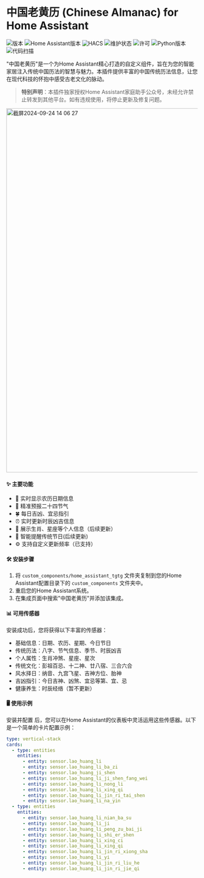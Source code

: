 # 中国老黄历 (Chinese Almanac) for Home Assistant

![版本](https://img.shields.io/badge/version-1.0.0-blue.svg)
![Home Assistant版本](https://img.shields.io/badge/Home%20Assistant-2023.6.0+-yellow.svg)
![HACS](https://img.shields.io/badge/HACS-Custom-orange.svg)
![维护状态](https://img.shields.io/badge/维护-活跃-green.svg)
![许可](https://img.shields.io/badge/许可-MIT-brightgreen.svg)
![Python版本](https://img.shields.io/badge/Python-3.9+-blue.svg)
![代码扫描](https://img.shields.io/badge/代码扫描-通过-success)

"中国老黄历"是一个为Home Assistant精心打造的自定义组件，旨在为您的智能家居注入传统中国历法的智慧与魅力。本插件提供丰富的中国传统历法信息，让您在现代科技的怀抱中感受古老文化的脉动。
> **特别声明**：本插件独家授权Home Assistant家庭助手公众号，未经允许禁止转发到其他平台。如有违规使用，将停止更新及修复问题。


<img width="960" alt="截屏2024-09-24 14 06 27" src="https://github.com/user-attachments/assets/2414840b-c860-4d49-b788-b25fbb51b0e5">




#### ✨ 主要功能

- 📅 实时显示农历日期信息
- 🌱 精准预报二十四节气
- 🍀 每日吉凶、宜忌指引
- ⏰ 实时更新时辰凶吉信息
- 🐲 展示生肖、星座等个人信息（后续更新）
- 🎉 智能提醒传统节日(后续更新)
- ⚙️ 支持自定义更新频率（已支持）
  
#### 🛠 安装步骤

1. 将 `custom_components/home_assistant_tgtg` 文件夹复制到您的Home Assistant配置目录下的 `custom_components` 文件夹中。
2. 重启您的Home Assistant系统。
3. 在集成页面中搜索"中国老黄历"并添加该集成。

#### 📊 可用传感器

安装成功后，您将获得以下丰富的传感器：

- 基础信息：日期、农历、星期、今日节日
- 传统历法：八字、节气信息、季节、时辰凶吉
- 个人属性：生肖冲煞、星座、星次
- 传统文化：彭祖百忌、十二神、廿八宿、三合六合
- 风水择日：纳音、九宫飞星、吉神方位、胎神
- 吉凶指引：今日吉神、凶煞、宜忌等第、宜、忌
- 健康养生：时辰经络（暂不更新）

#### 🖥 使用示例

安装并配置
后，您可以在Home Assistant的仪表板中灵活运用这些传感器。以下是一个简单的卡片配置示例：

```yaml
type: vertical-stack
cards:
  - type: entities
    entities:
      - entity: sensor.lao_huang_li
      - entity: sensor.lao_huang_li_ba_zi
      - entity: sensor.lao_huang_ji_shen
      - entity: sensor.lao_huang_li_ji_shen_fang_wei
      - entity: sensor.lao_huang_li_nong_li
      - entity: sensor.lao_huang_li_xing_qi
      - entity: sensor.lao_huang_li_jin_ri_tai_shen
      - entity: sensor.lao_huang_li_na_yin
  - type: entities
    entities:
      - entity: sensor.lao_huang_li_nian_ba_su
      - entity: sensor.lao_huang_li_ji
      - entity: sensor.lao_huang_li_peng_zu_bai_ji
      - entity: sensor.lao_huang_li_shi_er_shen
      - entity: sensor.lao_huang_li_xing_ci
      - entity: sensor.lao_huang_li_xing_qi
      - entity: sensor.lao_huang_li_jin_ri_xiong_sha
      - entity: sensor.lao_huang_li_yi
      - entity: sensor.lao_huang_li_jin_ri_liu_he
      - entity: sensor.lao_huang_li_jin_ri_jie_qi
